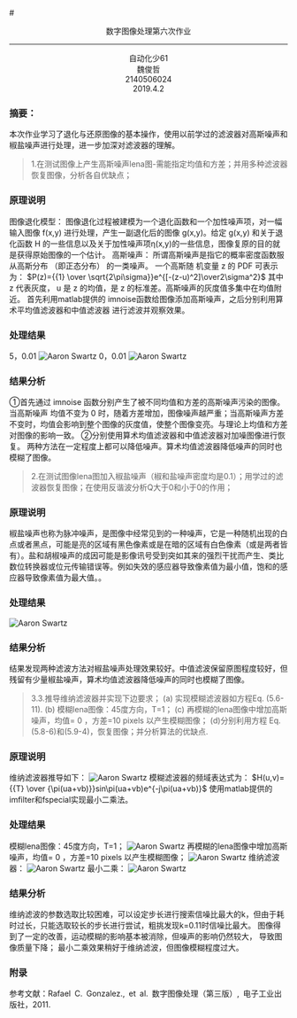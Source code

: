 ﻿#<center> 数字图像处理第六次作业</center>

------

<center>自动化少61</center>

<center>魏俊哲</center>

<center>2140506024</center>

<center>2019.4.2</center>

### 摘要：
本次作业学习了退化与还原图像的基本操作，使用以前学过的滤波器对高斯噪声和椒盐噪声进行处理，进一步加深对滤波器的理解。

> 1.在测试图像上产生高斯噪声lena图-需能指定均值和方差；并用多种滤波器恢复图像，分析各自优缺点；

### 原理说明
图像退化模型： 图像退化过程被建模为一个退化函数和一个加性噪声项，对一幅输入图像 f(x,y) 进行处理，产生一副退化后的图像 g(x,y)。给定 g(x,y) 和关于退化函数 H 的一些信息以及关于加性噪声项η(x,y)的一些信息，图像复原的目的就是获得原始图像的一个估计。
高斯噪声： 所谓高斯噪声是指它的概率密度函数服从高斯分布 （即正态分布） 的一类噪声。 一个高斯随 机变量 z 的 PDF 可表示为：
$P(z)={{1} \over \sqrt{2\pi\sigma}}e^{[-(z-u)^2]\over2\sigma^2}$
其中 z 代表灰度， u 是 z 的均值，是 z 的标准差。高斯噪声的灰度值多集中在均值附近。
首先利用matlab提供的 imnoise函数给图像添加高斯噪声，之后分别利用算术平均值滤波器和中值滤波器
进行滤波并观察效果。 


### 处理结果
5，0.01
![Aaron Swartz](https://raw.githubusercontent.com/aweishule/hw6/master/gauss%20noise.bmp)
0，0.01
![Aaron Swartz](https://raw.githubusercontent.com/aweishule/hw6/master/gauss%20noise%200.bmp)

### 结果分析
 ①首先通过 imnoise 函数分别产生了被不同均值和方差的高斯噪声污染的图像。当高斯噪声 均值不变为 0 时，随着方差增加，图像噪声越严重；当高斯噪声方差不变时，均值会影响到整个图像的灰度值，使整个图像变亮。与理论上均值和方差对图像的影响一致。 
 ②分别使用算术均值滤波器和中值滤波器对加噪图像进行恢复。 两种方法在一定程度上都可以降低噪声。算术均值滤波器降低噪声的同时也模糊了图像。 
> 2.在测试图像lena图加入椒盐噪声（椒和盐噪声密度均是0.1）；用学过的滤波器恢复图像；在使用反谐波分析Q大于0和小于0的作用；

### 原理说明
椒盐噪声也称为脉冲噪声，是图像中经常见到的一种噪声，它是一种随机出现的白点或者黑点，可能是亮的区域有黑色像素或是在暗的区域有白色像素（或是两者皆有）。盐和胡椒噪声的成因可能是影像讯号受到突如其来的强烈干扰而产生、类比数位转换器或位元传输错误等。例如失效的感应器导致像素值为最小值，饱和的感应器导致像素值为最大值。。
### 处理结果

![Aaron Swartz](https://raw.githubusercontent.com/aweishule/hw6/master/saltpepper.bmp)

### 结果分析
结果发现两种滤波方法对椒盐噪声处理效果较好。中值滤波保留原图程度较好，但残留有少量椒盐噪声，算术均值滤波器降低噪声的同时也模糊了图像。

> 3.3.推导维纳滤波器并实现下边要求；
(a) 实现模糊滤波器如方程Eq. (5.6-11).
(b) 模糊lena图像：45度方向，T=1；
(c) 再模糊的lena图像中增加高斯噪声，均值= 0 ，方差=10 pixels 以产生模糊图像；
(d)分别利用方程 Eq. (5.8-6)和(5.9-4)，恢复图像；并分析算法的优缺点.

### 原理说明
维纳滤波器推导如下：
![Aaron Swartz](https://raw.githubusercontent.com/aweishule/hw6/master/IMG_20190402_231010.jpg)
模糊滤波器的频域表达式为：
$H(u,v)={{T} \over {\pi(ua+vb)}}sin\pi(ua+vb)e^{-j\pi(ua+vb)}$
使用matlab提供的imfilter和fspecial实现最小二乘法。
### 处理结果
模糊lena图像：45度方向，T=1；
![Aaron Swartz](https://raw.githubusercontent.com/aweishule/hw6/master/lenamohu.bmp)
再模糊的lena图像中增加高斯噪声，均值= 0 ，方差=10 pixels 以产生模糊图像；
![Aaron Swartz](https://raw.githubusercontent.com/aweishule/hw6/master/lenamohugauss.bmp)
维纳滤波器：
![Aaron Swartz](https://raw.githubusercontent.com/aweishule/hw6/master/信噪比.bmp)
最小二乘：
![Aaron Swartz](https://raw.githubusercontent.com/aweishule/hw6/master/ercheng.bmp)

### 结果分析
维纳滤波的参数选取比较困难，可以设定步长进行搜索信噪比最大的k，但由于耗时过长，只能选取较长的步长进行尝试，粗挑发现k=0.11时信噪比最大。
图像得到了一定的改善，运动模糊的影响基本被消除，但噪声的影响仍然较大， 导致图像质量下降； 最小二乘效果稍好于维纳滤波，但图像模糊程度过大。


### 附录
参考文献：Rafael C. Gonzalez., et al. 数字图像处理（第三版）, 电子工业出版社，2011.


